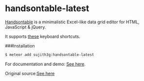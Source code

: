 handsontable-latest
===================

[Handsontable](http://handsontable.com/) is a minimalistic Excel-like data grid editor for HTML, JavaScript & jQuery.

It supports [these](https://github.com/warpech/jquery-handsontable/wiki/Keyboard-Shortcuts) keyboard shortcuts.

###Installation

```sh
$ meteor add sujith3g:handsontable-latest
```

For documentation and demo: [See here](http://handsontable.com/demo/understanding_reference.html).

Original source:[See here](https://github.com/warpech/jquery-handsontable)




